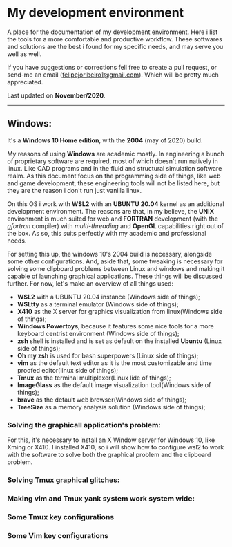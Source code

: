# My development environment
A place for the documentation of my development environment. Here i list the tools for a more comfortable and productive workflow. These softwares and solutions are the best i found for my specific needs, and may serve you well as well. 

If you have suggestions or corrections fell free to create a pull request, or send-me an email (felipejoribeiro1@gmail.com). Which will be pretty much appreciated.

Last updated on **November/2020**. 

---

## Windows:
It's a **Windows 10 Home edition**, with the **2004** (may of 2020) build. 

My  reasons of using **Windows** are academic mostly. In engineering a bunch of proprietary software are required, most of which doesn't run natively in linux. Like CAD programs and in the fluid and structural simulation software realm. As this document focus on the programming side of things, like web and game development, these engineering tools will not be listed here, but they are the reason i don't run just vanilla linux.

On this OS i work with **WSL2** with an **UBUNTU 20.04** kernel as an additional development environment. The reasons are that, in my believe, the **UNIX** environment is much suited for web and **FORTRAN** development (with the *gfortran* compiler) with *multi-threading* and **OpenGL** capabilities right out of the box. As so, this suits perfectly with my academic and professional needs.

For setting this up, the windows 10's 2004 build is necessary, alongside some other configurations. And, aside that, some tweaking is necessary for solving some clipboard problems between Linux and windows and making it capable of launching graphical applications. These things will be discussed further. For now, let's make an overview of all things used:

- **WSL2** with a UBUNTU 20.04 instance (Windows side of things);
- **WSLtty** as a terminal emulator (Windows side of things);
- **X410** as the X server for graphics visualization from linux(Windows side of things);
- **Windows Powertoys**, because it features some nice tools for a more keyboard centrist environment (Windows side of things);
- **zsh** shell is installed and is set as default on the installed **Ubuntu** (Linux side of things);
- **Oh my zsh** is used for bash superpowers (Linux side of things);
- **vim** as the default text editor as it is the most customizable and time proofed editor(linux side of things);
- **Tmux** as the terminal multiplexer(Linux lide of things);
- **ImageGlass** as the default image visualization tool(Windows side of things);
- **brave** as the default web browser(Windows side of things);
- **TreeSize** as a memory analysis solution (Windows side of things);


### Solving the graphicall application's problem:

For this, it's necessary to install an X Window server for Windows 10, like Xming or X410. I installed X410, so i will show how to configure wsl2 to work with the software to solve both the graphical problem and the clipboard problem. 

### Solving Tmux graphical glitches:


### Making vim and Tmux yank system work system wide:


### Some Tmux key configurations 

### Some Vim key configurations







